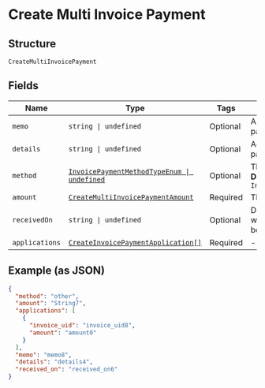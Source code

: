 
# Create Multi Invoice Payment

## Structure

`CreateMultiInvoicePayment`

## Fields

| Name | Type | Tags | Description |
|  --- | --- | --- | --- |
| `memo` | `string \| undefined` | Optional | A description to be attached to the payment. |
| `details` | `string \| undefined` | Optional | Additional information related to the payment method (eg. Check #). |
| `method` | [`InvoicePaymentMethodTypeEnum \| undefined`](../../doc/models/invoice-payment-method-type-enum.md) | Optional | The type of payment method used.<br>**Default**: `InvoicePaymentMethodTypeEnum.Other` |
| `amount` | [`CreateMultiInvoicePaymentAmount`](../../doc/models/containers/create-multi-invoice-payment-amount.md) | Required | This is a container for one-of cases. |
| `receivedOn` | `string \| undefined` | Optional | Date reflecting when the payment was received from a customer. Must be in the past. |
| `applications` | [`CreateInvoicePaymentApplication[]`](../../doc/models/create-invoice-payment-application.md) | Required | - |

## Example (as JSON)

```json
{
  "method": "other",
  "amount": "String7",
  "applications": [
    {
      "invoice_uid": "invoice_uid8",
      "amount": "amount0"
    }
  ],
  "memo": "memo8",
  "details": "details4",
  "received_on": "received_on6"
}
```

